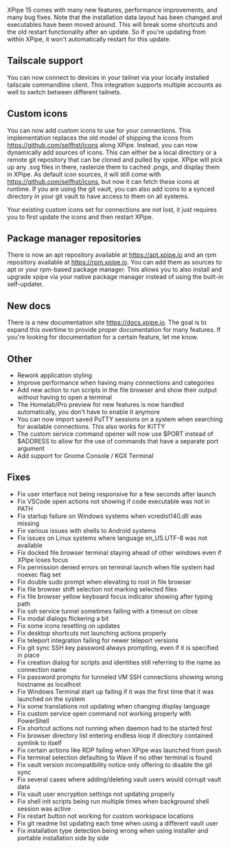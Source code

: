 XPipe 15 comes with many new features, performance improvements, and many bug fixes. Note that the installation data layout has been changed and executables have been moved around. This will break some shortcuts and the old restart functionality after an update. So if you're updating from within XPipe, it won't automatically restart for this update.

## Tailscale support

You can now connect to devices in your tailnet via your locally installed tailscale commandline client. This integration supports multiple accounts as well to switch between different tailnets.

## Custom icons

You can now add custom icons to use for your connections. This implementation replaces the old model of shipping the icons from https://github.com/selfhst/icons along XPipe. Instead, you can now dynamically add sources of icons. This can either be a local directory or a remote git repository that can be cloned and pulled by xpipe. XPipe will pick up any .svg files in there, rasterize them to cached .pngs, and display them in XPipe. As default icon sources, it will still come with https://github.com/selfhst/icons, but now it can fetch these icons at runtime. If you are using the git vault, you can also add icons to a synced directory in your git vault to have access to them on all systems.

Your existing custom icons set for connections are not lost, it just requires you to first update the icons and then restart XPipe.

## Package manager repositories

There is now an apt repository available at https://apt.xpipe.io and an rpm repository available at https://rpm.xpipe.io. You can add them as sources to apt or your rpm-based package manager. This allows you to also install and upgrade xpipe via your native package manager instead of using the built-in self-updater. 

## New docs

There is a new documentation site https://docs.xpipe.io. The goal is to expand this overtime to provide proper documentation for many features. If you're looking for documentation for a certain feature, let me know.

## Other

- Rework application styling
- Improve performance when having many connections and categories
- Add new action to run scripts in the file browser and show their output without having to open a terminal
- The Homelab/Pro preview for new features is now handled automatically, you don't have to enable it anymore
- You can now import saved PuTTY sessions on a system when searching for available connections. This also works for KiTTY
- The custom service command opener will now use \$PORT instead of \$ADDRESS to allow for the use of commands that have a separate port argument
- Add support for Gnome Console / KGX Terminal

## Fixes

- Fix user interface not being responsive for a few seconds after launch
- Fix VSCode open actions not showing if code executable was not in PATH
- Fix startup failure on Windows systems when vcredist140.dll was missing
- Fix various issues with shells to Android systems
- Fix issues on Linux systems where language en_US.UTF-8 was not available
- Fix docked file browser terminal staying ahead of other windows even if XPipe loses focus
- Fix permission denied errors on terminal launch when file system had noexec flag set
- Fix double sudo prompt when elevating to root in file browser
- Fix file browser shift selection not marking selected files
- Fix file browser yellow keyboard focus indicator showing after typing path
- Fix ssh service tunnel sometimes failing with a timeout on close
- Fix modal dialogs flickering a bit
- Fix some icons resetting on updates
- Fix desktop shortcuts not launching actions properly
- Fix teleport integration failing for newer teleport versions
- Fix git sync SSH key password always prompting, even if it is specified in place
- Fix creation dialog for scripts and identities still referring to the name as connection name
- Fix password prompts for tunneled VM SSH connections showing wrong hostname as localhost
- Fix Windows Terminal start up failing if it was the first time that it was launched on the system
- Fix some translations not updating when changing display language
- Fix custom service open command not working properly with PowerShell
- Fix shortcut actions not running when daemon had to be started first
- Fix browser directory list entering endless loop if directory contained symlink to itself
- Fix certain actions like RDP failing when XPipe was launched from pwsh
- Fix terminal selection defaulting to Wave if no other terminal is found
- Fix vault version incompatibility notice only offering to disable the git sync
- Fix several cases where adding/deleting vault users would corrupt vault data
- Fix vault user encryption settings not updating properly
- Fix shell init scripts being run multiple times when background shell session was active
- Fix restart button not working for custom workspace locations
- Fix git readme list updating each time when using a different vault user
- Fix installation type detection being wrong when using installer and portable installation side by side
